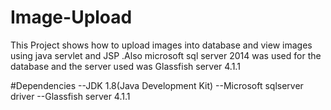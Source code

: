 # Image-Upload
This Project shows how to upload images into database and view images using java servlet and JSP .Also microsoft sql server 2014 was used for the database 
and the server used was Glassfish server 4.1.1

#Dependencies
--JDK 1.8(Java Development Kit)
--Microsoft sqlserver driver 
--Glassfish server 4.1.1
